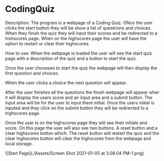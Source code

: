 # CodingQuiz

Description:
The program is a webpage of a Coding Quiz. ONce the user clicks the start button they will be show a list of questrions and choices. When they finish the quiz they will input their scores and be redirected to a hishscores page. When on the highscores page the user will have the option to restart or clear their highscores. 

How to use: 
When the webpage is loaded the user will see the start quiz page with a description of the quiz and a button to start the quiz. 

Once the user chooeses to start the quiz the webpage will then display the first question and choices.

When the user clicks a choice the next question will appear.

After the user finishes all the questions the finsih webpage will appear wher it will display the users score and an input area and a submit button. The input area will be for the user to input there initial. Once the users initial is inputed and they click on the submit button they will be redirected to a highscores page. 

Once the user is on the highscores page they will see their initials and score. On this page the user will also see two buttons. A reset button and a clear highscores button which. The reset button will restart the quiz and the clear highscores button will clear the highscores from the webpage and local storage. 



![Start Page](./Assets/Screen Shot 2021-01-05 at 3.08.04 PM-1.png)

